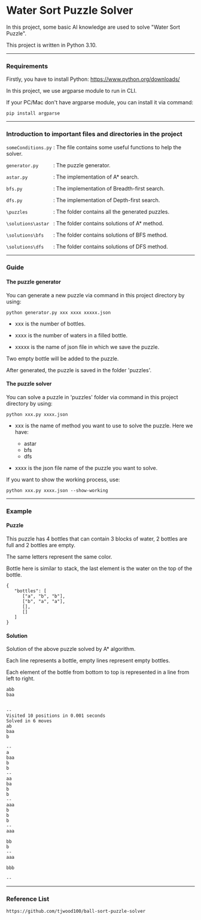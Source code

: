 # Water Sort Puzzle Solver
In this project, some basic AI knowledge are used to solve "Water Sort Puzzle".

This project is written in Python 3.10.

---
### Requirements
Firstly, you have to install Python: https://www.python.org/downloads/

In this project, we use argparse module to run in CLI.

If your PC/Mac don't have argparse module, you can install it via command:

``` 
pip install argparse 
```
---
### Introduction to important files and directories in the project
``` someConditions.py ``` : The file contains some useful functions to help the solver.

``` generator.py      ``` : The puzzle generator.

``` astar.py          ``` : The implementation of A* search.

``` bfs.py            ``` : The implementation of Breadth-first search.

``` dfs.py            ``` : The implementation of Depth-first search.

``` \puzzles          ``` : The folder contains all the generated puzzles.

``` \solutions\astar  ``` : The folder contains solutions of  A* method. 

``` \solutions\bfs    ``` : The folder contains solutions of BFS method.

``` \solutions\dfs    ``` : The folder contains solutions of DFS method.

---
### Guide

#### The puzzle generator
You can generate a new puzzle via command in this project directory by using:

``` 
python generator.py xxx xxxx xxxxx.json 
```
    
- xxx is the number of bottles.
    
- xxxx is the number of waters in a filled bottle.
    
- xxxxx is the name of json file in which we save the puzzle.

Two empty bottle will be added to the puzzle.

After generated, the puzzle is saved in the folder 'puzzles'.

#### The puzzle solver
You can solve a puzzle in 'puzzles' folder via command in this project directory by using:

``` 
python xxx.py xxxx.json 
```

- xxx is the name of method you want to use to solve the puzzle. Here we have:
    - astar
    - bfs
    - dfs

- xxxx is the json file name of the puzzle you want to solve.

If you want to show the working process, use:

``` 
python xxx.py xxxx.json --show-working 
```
---
### Example
#### Puzzle 

This puzzle has 4 bottles that can contain 3 blocks of water, 2 bottles are full and 2 bottles are empty.

The same letters represent the same color.

Bottle here is similar to stack, the last element is the water on the top of the bottle.

```
{
   "bottles": [
      ["a", "b", "b"],
      ["b", "a", "a"],
      [],
      []
   ]
}
```

#### Solution

Solution of the above puzzle solved by A* algorithm.

Each line represents a bottle, empty lines represent empty bottles.

Each element of the bottle from bottom to top is represented in a line from left to right.

```
abb
baa


--
Visited 10 positions in 0.001 seconds
Solved in 6 moves
ab
baa
b

--
a
baa
b
b
--
aa
ba
b
b
--
aaa
b
b
b
--
aaa

bb
b
--
aaa

bbb

--
```

---
### Reference List

```
https://github.com/tjwood100/ball-sort-puzzle-solver
```

















